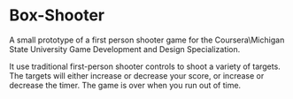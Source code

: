 # Box-Shooter

A small prototype of a first person shooter game for the Coursera\Michigan State University
Game Development and Design Specialization.

It use traditional first-person shooter controls to shoot a variety of targets.
The targets will either increase or decrease your score, or increase or decrease the timer.
The game is over when you run out of time.
